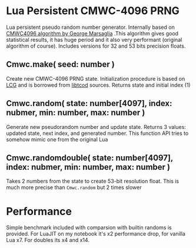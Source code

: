 Lua Persistent CMWC-4096 PRNG
=============================

Lua persistent pseudo random number generator. Internally based on
[CMWC4096 algorithm by George Marsaglia](https://en.wikipedia.org/wiki/Multiply-with-carry)
.This algorithm gives good statistical results, it has huge period and it also
very performant (original algorithm of course). Includes versions for 32 and 53
bits precision floats.

Cmwc.make( seed: number )
-------------------------

Create new CMWC-4096 PRNG state. Initialization procedure is based on [LCG](
https://en.wikipedia.org/wiki/Linear_congruential_generator) and is borrowed
from [libtcod](http://roguecentral.org/doryen/libtcod/) sources. Returns state
and initial index (1)

Cmwc.random( state: number[4097], index: nubmer, min: number, max: number )
---------------------------------------------------------------------------

Generate new pseudorandom number and update state. Returns 3 values: updated
state, next index, and generated number. This function API tries to somehow
mimic one from the original Lua

Cmwc.randomdouble( state: number[4097], index: nubmer, min: number, max: number )
---------------------------------------------------------------------------------

Takes 2 numbers from the state to create 53-bit resolution float. This is
much more precise than `Cmwc.random` but 2 times slower

Performance
===========

Simple benchmark included with comparsion with builtin randoms is provided.
For LuaJIT on my notebook it's x2 performance drop, for vanilla Lua x7. For
doubles its x4 and x14.
